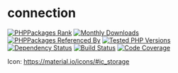 # connection

[![PHPPackages Rank](https://phppackages.org/p/doctrine-dbal-util/connection/badge/rank.svg)](https://phppackages.org/p/doctrine-dbal-util/connection)
[![Monthly Downloads](https://poser.pugx.org/doctrine-dbal-util/connection/d/monthly)](https://packagist.org/packages/doctrine-dbal-util/connection)
[![PHPPackages Referenced By](https://phppackages.org/p/doctrine-dbal-util/connection/badge/referenced-by.svg)](https://phppackages.org/p/doctrine-dbal-util/connection)
[![Tested PHP Versions](https://php-eye.com/badge/doctrine-dbal-util/connection/tested.svg)](https://php-eye.com/package/doctrine-dbal-util/connection)
[![Dependency Status](https://www.versioneye.com/php/doctrine-dbal-util:connection/badge)](https://www.versioneye.com/php/doctrine-dbal-util:connection)
[![Build Status](https://travis-ci.org/doctrine-dbal-util/connection.svg?branch=master)](https://travis-ci.org/doctrine-dbal-util/connection)
[![Code Coverage](https://scrutinizer-ci.com/g/doctrine-dbal-util/connection/badges/coverage.png?b=master)](https://scrutinizer-ci.com/g/doctrine-dbal-util/connection/?branch=master)

Icon: https://material.io/icons/#ic_storage
